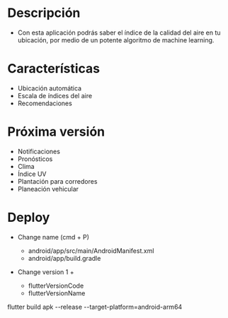 
# Descripción
- Con esta aplicación podrás saber el índice de la calidad del aire en tu ubicación, por medio de un potente algoritmo de machine learning.

# Características

- Ubicación automática
- Escala de índices del aire
- Recomendaciones

# Próxima versión

- Notificaciones
- Pronósticos
- Clima
- Índice UV
- Plantación para corredores
- Planeación vehicular

# Deploy

- Change name (cmd + P)
  - android/app/src/main/AndroidManifest.xml
  - android/app/build.gradle

- Change version 1 +
  - flutterVersionCode
  - flutterVersionName

flutter build apk --release --target-platform=android-arm64

